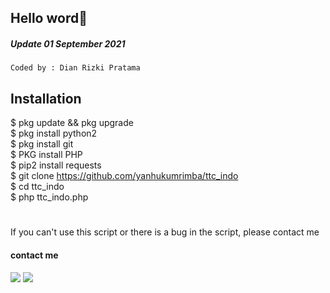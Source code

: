 ## Hello word👋
##### Update 01 September 2021
````
Coded by : Dian Rizki Pratama
````
## Installation
$ pkg update && pkg upgrade <br>
$ pkg install python2<br>
$ pkg install git<br>
$ PKG install PHP<br>
$ pip2 install requests<br>
$ git clone https://github.com/yanhukumrimba/ttc_indo<br>
$ cd ttc_indo<br>
$ php ttc_indo.php<br>

#
If you can't use this script or there is a bug in the script, please contact me
#### contact me
[![](https://img.shields.io/badge/Facebook-blue?logo=Facebook&logoColor=blue&labelColor=white)](https://www.facebook.com/100055913630645)
[![](https://img.shields.io/badge/Whatsapp-CHAT-red?logo=Whatsapp&logoColor=Brightgreen&labelColor=white)](https://wa.me/6285729271984?text=Asalamualaikum+bang)
#
